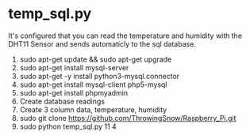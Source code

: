 # temp_sql.py

It's configured that you can read the temperature and humidity with the DHT11 Sensor and sends automaticly to the sql database.

1. sudo apt-get update && sudo apt-get upgrade
2. sudo apt-get install mysql-server
3. sudo apt-get -y install python3-mysql.connector
4. sudo apt-get install mysql-client php5-mysql
5. sudo apt-get install phpmyadmin
6. Create database readings
7. Create 3 column data, temperature, humidity
8. sudo git clone https://github.com/ThrowingSnow/Raspberry_Pi.git
9. sudo python temp_sql.py 11 4
